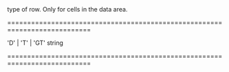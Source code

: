 <!--**
/*-------------------------------------------
    Auto-generated file. Do not modify.
-------------------------------------------

**-->
<!--d-->type of row. Only for cells in the data area.<!--/d-->
===========================================================================
<!--hidden--><!--/hidden-->
<!--acceptValues-->'D' | 'T' | 'GT'<!--/acceptValues-->
<!--type-->string<!--/type-->
===========================================================================

<!--shortDescription-->

<!--/shortDescription-->

<!--fullDescription-->

<!--/fullDescription-->